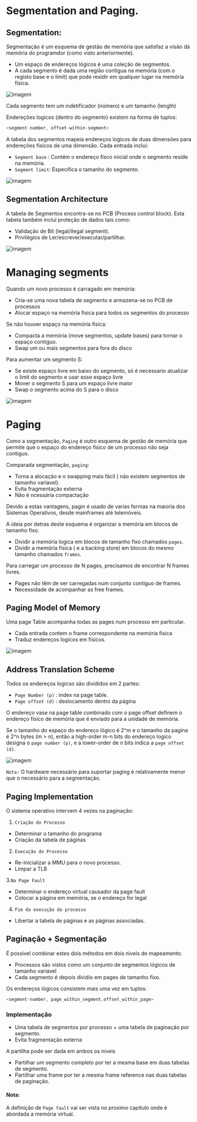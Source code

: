 # Segmentation and Paging.

## Segmentation:

Segmentação é um esquema de gestão de memória que satisfaz a visão dá memória do programdor (como visto anteriormente).

 - Um espaço de endereços lógicos é uma coleção de segmentos.
 - A cada segmento é dada uma região contigua na memória (com o registo base e o limit) que pode residir em qualquer lugar na memória física.

![imagem](https://user-images.githubusercontent.com/62023102/119264340-aa569e00-bbda-11eb-9c06-1c4bbe12740d.png)


Cada segmento tem um indetificador (número) e um tamanho (length)

Endereções logicos (dentro do segmento) existem na forma de tuplos:

```c 
<segment-number, offset-within-segment>
```

A tabela dos segmentos mapeia endereços logicos de duas dimensões para endereções fisicos de uma dimensão. Cada entrada inclui:
- `Segment base` : Contém o endereço físco inicial onde o segmento reside na memória.
- `Segment limit`: Especifica o tamanho do segmento.

![imagem](https://user-images.githubusercontent.com/62023102/119264521-78920700-bbdb-11eb-879f-8644794cd1eb.png)

## Segmentation Architecture

A tabela de Segmentos encontra-se no PCB (Process control block). Esta tabela também inclui proteção de dados tais como:
- Validação de Bit (legal/ilegal segment).
- Privilégios de Ler/escrever/executar/partilhar.

![imagem](https://user-images.githubusercontent.com/62023102/119266280-0a9d0e00-bbe2-11eb-8190-8d5231816d80.png)

# Managing segments

Quando um novo processo é carragado em memória:
- Cria-se uma nova tabela de segmento e armazena-se no PCB de processos
- Alocar espaço na memória fisica para todos os segmentos do processo

Se não houver espaço na memória física:
- Compacta a memória (move segmentos, update bases) para tornar o espaço contiguo.
- Swap um ou mais segmentos para fora do disco

Para aumentar um segmento S:
- Se existe espaço livre em baixo do segmento, só é necessario atualizar o limit do segmento e usar esse espaço livre
- Mover o segmento S para um espaço livre maior
- Swap o segmento acima do S para o disco

![imagem](https://user-images.githubusercontent.com/62023102/119266782-083bb380-bbe4-11eb-9586-3841fb1227fe.png)


# Paging

Como a segmentação, `Paging` é outro esquema de gestão de memória que permite que o espaço do endereço físico de um processo não seja contiguo.

Comparada segmentação, `paging`:
- Torna a alocação e o swapping mais fácil ( não existem segmentos de tamanho variavel).
- Evita fragmentação externa
- Não é ncessária compactação

Devido a estas vantagens, pagin é usado de varias formas na maioria dos Sistemas Operativos, desde mainframes até telemóveis.

A ideia por detras deste esquema é organizar a memória em blocos de tamanho fixo.
 - Dividir a memória logica em blocos de tamanho fixo chamados `pages`.
 - Dividir a memória física ( e a backing store) em blocos do mesmo tamanho chamados `frames`.

Para carregar um processo de N pages, precisamos de encontrar N frames livres.
- Pages não têm de ser carregadas num conjunto contiguo de frames.
- Necessidade de acompanhar as free frames.

## Paging Model of Memory

Uma page Table acompanha todas as pages  num processo em particular.
 - Cada entrada contem o frame correspondente na memória física
 - Traduz endereços logicos em físicos.

![imagem](https://user-images.githubusercontent.com/62023102/119267304-de838c00-bbe5-11eb-9b86-43f198d5360b.png)

## Address Translation Scheme

Todos os endereços logicso são divididos em 2 partes:

- `Page Number (p)` : index na page table.
- `Page offset (d)` : deslocamento dentro da página

O endereço vase na page table combinado com o page offset definem o endereço físico de memória que é enviado para a unidade de memória.

Se o tamanho do espaço do endereço lógico é 2^m e o tamanho da pagina é 2^n bytes (m > n), então a high-order m-n bits do endereço logico designa o `page number (p)`, e a lower-order de n bits indica a `page offset (d)`.

![imagem](https://user-images.githubusercontent.com/62023102/119267697-a1b89480-bbe7-11eb-8837-46eb53d09c74.png)


`Nota:` O hardware necessário para suportar paging é relativamente menor que o necessário para a segmentação.

## Paging Implementation

O sistema operativo intervem 4 vezes na paginação:

1. `Criação do Processo`
 - Determinar o tamanho do programa
 - Criação da tabela de páginas

2. `Execução do Processo`
 - Re-inicializar a MMU para o novo processo.
 - Limpar a TLB

3.`Na Page Fault`
 - Determinar o endereço virtual causador da page fault
 - Colocar a página em memória, se o endereço for legal

4. `Fim da execução do processo`
 - Libertar a tabela de páginas e as páginas associadas.

## Paginação + Segmentação

É possivel combinar estes dois métodos em dois niveis de mapeamento:

- Processos são vistos como um conjunto de segmentos lógicos de tamanho variavel
- Cada segmento é depois dividio em pages de tamanho fixo.

Os endereços lógicos consistem mais uma vez em tuplos:

```c
<segment-number, page_within_segment,offset_within_page>
```

### Implementação 

- Uma tabela de segmentos por processo + uma tabela de paginação por segmento.
- Evita fragmentação externa

A partilha pode ser dada em ambos os niveis
 - Partilhar um segmento completo por ter a mesma base em duas tabelas de segmento.
 - Partilhar uma frame por ter a mesma frame reference nas duas tabelas de paginação.


#### Nota:
A definição de `Page fault` vai ser vista no proximo capítulo onde é abordada a memória virtual.
